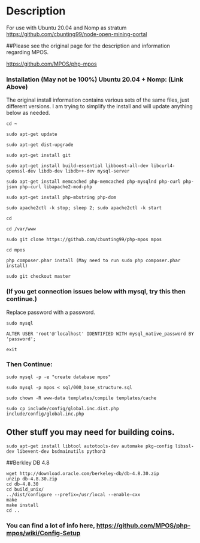 Description
===========

For use with Ubuntu 20.04 and Nomp as stratum https://github.com/cbunting99/node-open-mining-portal

##Please see the original page for the description and information regarding MPOS. 

https://github.com/MPOS/php-mpos


### Installation (May not be 100%) Ubuntu 20.04 + Nomp: (Link Above)

The original install information contains various sets of the same files, just different versions. I am trying to simplify the install and will update anything below as needed.

```
cd ~

sudo apt-get update

sudo apt-get dist-upgrade

sudo apt-get install git

sudo apt-get install build-essential libboost-all-dev libcurl4-openssl-dev libdb-dev libdb++-dev mysql-server

sudo apt-get install memcached php-memcached php-mysqlnd php-curl php-json php-curl libapache2-mod-php

sudo apt-get install php-mbstring php-dom

sudo apache2ctl -k stop; sleep 2; sudo apache2ctl -k start

cd

cd /var/www

sudo git clone https://github.com/cbunting99/php-mpos mpos

cd mpos

php composer.phar install (May need to run sudo php composer.phar install)

sudo git checkout master
```

### (If you get connection issues below with mysql, try this then continue.) 
Replace password with a password.

```
sudo mysql

ALTER USER 'root'@'localhost' IDENTIFIED WITH mysql_native_password BY 'password';

exit
```

### Then Continue:

```
sudo mysql -p -e "create database mpos"

sudo mysql -p mpos < sql/000_base_structure.sql

sudo chown -R www-data templates/compile templates/cache

sudo cp include/config/global.inc.dist.php include/config/global.inc.php
```

## Other stuff you may need for building coins.
```
sudo apt-get install libtool autotools-dev automake pkg-config libssl-dev libevent-dev bsdmainutils python3
```

##Berkley DB 4.8

```
wget http://download.oracle.com/berkeley-db/db-4.8.30.zip
unzip db-4.8.30.zip
cd db-4.8.30
cd build_unix/
../dist/configure --prefix=/usr/local --enable-cxx
make
make install
cd ..
```

### You can find a lot of info here, https://github.com/MPOS/php-mpos/wiki/Config-Setup